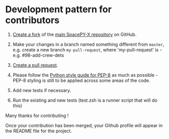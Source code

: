 # Development pattern for contributors

1.  [Create a fork](https://help.github.com/articles/fork-a-repo/) of the [main SpacePY-X repository](https://github.com/alshapton/SpacePY-X) on GitHub.

2.  Make your changes in a branch named something different from `master`, e.g. create a new branch `my-pull-request`, where 'my-pull-request' is <issue number>-<short description> e.g. #98-add-crew-dets
   
3.  [Create a pull request](https://help.github.com/articles/creating-a-pull-request/).

4.  Please follow the [Python style guide for PEP-8](https://www.python.org/dev/peps/pep-0008/) as much as possible - PEP-8 styling is still to be applied across some areas of the code.

5.  Add new tests if necessary.

6.  Run the existing and new tests (test.zsh is a runner script that will do this)

Many thanks for contributing !

Once your contribution has been merged, your Github profile will appear in the README file for the project.
